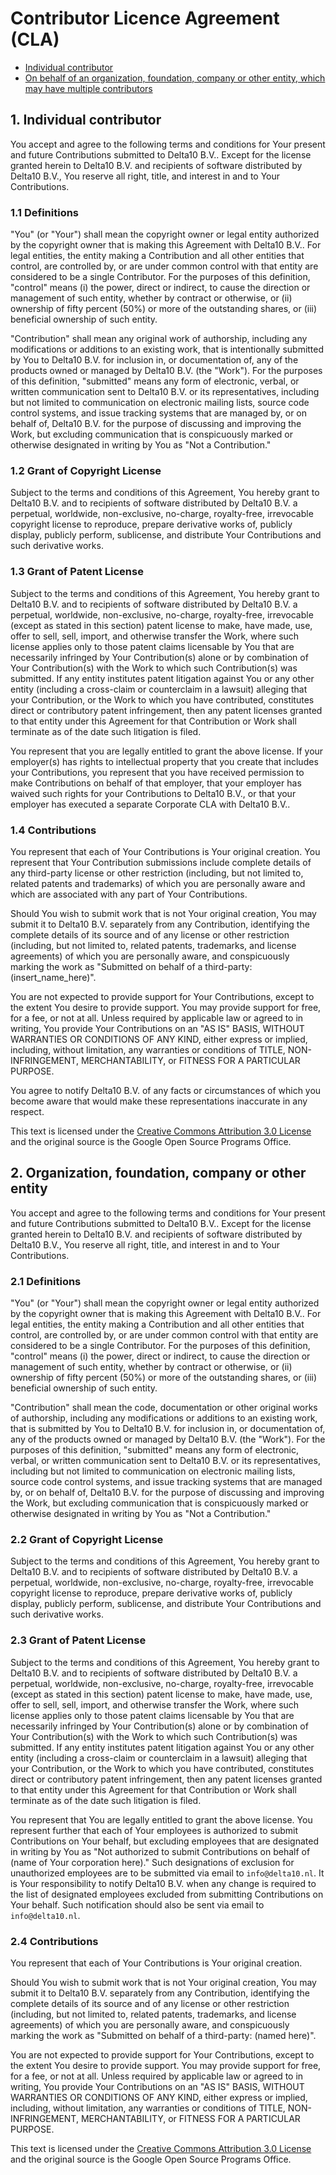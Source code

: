 # Contributor Licence Agreement (CLA)

- [Individual contributor](#1-individual-contributor)
- [On behalf of an organization, foundation, company or other entity, which may have multiple contributors](#2-organization-foundation-company-or-other-entity)

## 1. Individual contributor

You accept and agree to the following terms and conditions for Your present and future Contributions submitted to Delta10 B.V.. Except for the license granted herein to Delta10 B.V. and recipients of software distributed by Delta10 B.V., You reserve all right, title, and interest in and to Your Contributions.

### 1.1 Definitions

"You" (or "Your") shall mean the copyright owner or legal entity authorized by the copyright owner that is making this Agreement with Delta10 B.V.. For legal entities, the entity making a Contribution and all other entities that control, are controlled by, or are under common control with that entity are considered to be a single Contributor. For the purposes of this definition, "control" means (i) the power, direct or indirect, to cause the direction or management of such entity, whether by contract or otherwise, or (ii) ownership of fifty percent (50%) or more of the outstanding shares, or (iii) beneficial ownership of such entity.

"Contribution" shall mean any original work of authorship, including any modifications or additions to an existing work, that is intentionally submitted by You to Delta10 B.V. for inclusion in, or documentation of, any of the products owned or managed by Delta10 B.V. (the "Work"). For the purposes of this definition, "submitted" means any form of electronic, verbal, or written communication sent to Delta10 B.V. or its representatives, including but not limited to communication on electronic mailing lists, source code control systems, and issue tracking systems that are managed by, or on behalf of, Delta10 B.V. for the purpose of discussing and improving the Work, but excluding communication that is conspicuously marked or otherwise designated in writing by You as "Not a Contribution."

### 1.2 Grant of Copyright License

Subject to the terms and conditions of this Agreement, You hereby grant to Delta10 B.V. and to recipients of software distributed by Delta10 B.V. a perpetual, worldwide, non-exclusive, no-charge, royalty-free, irrevocable copyright license to reproduce, prepare derivative works of, publicly display, publicly perform, sublicense, and distribute Your Contributions and such derivative works.

### 1.3 Grant of Patent License

Subject to the terms and conditions of this Agreement, You hereby grant to Delta10 B.V. and to recipients of software distributed by Delta10 B.V. a perpetual, worldwide, non-exclusive, no-charge, royalty-free, irrevocable (except as stated in this section) patent license to make, have made, use, offer to sell, sell, import, and otherwise transfer the Work, where such license applies only to those patent claims licensable by You that are necessarily infringed by Your Contribution(s) alone or by combination of Your Contribution(s) with the Work to which such Contribution(s) was submitted. If any entity institutes patent litigation against You or any other entity (including a cross-claim or counterclaim in a lawsuit) alleging that your Contribution, or the Work to which you have contributed, constitutes direct or contributory patent infringement, then any patent licenses granted to that entity under this Agreement for that Contribution or Work shall terminate as of the date such litigation is filed.

You represent that you are legally entitled to grant the above license. If your employer(s) has rights to intellectual property that you create that includes your Contributions, you represent that you have received permission to make Contributions on behalf of that employer, that your employer has waived such rights for your Contributions to Delta10 B.V., or that your employer has executed a separate Corporate CLA with Delta10 B.V..

### 1.4 Contributions

You represent that each of Your Contributions is Your original creation. You represent that Your Contribution submissions include complete details of any third-party license or other restriction (including, but not limited to, related patents and trademarks) of which you are personally aware and which are associated with any part of Your Contributions.

Should You wish to submit work that is not Your original creation, You may submit it to Delta10 B.V. separately from any Contribution, identifying the complete details of its source and of any license or other restriction (including, but not limited to, related patents, trademarks, and license agreements) of which you are personally aware, and conspicuously marking the work as "Submitted on behalf of a third-party: (insert_name_here)".

You are not expected to provide support for Your Contributions, except to the extent You desire to provide support. You may provide support for free, for a fee, or not at all. Unless required by applicable law or agreed to in writing, You provide Your Contributions on an "AS IS" BASIS, WITHOUT WARRANTIES OR CONDITIONS OF ANY KIND, either express or implied, including, without limitation, any warranties or conditions of TITLE, NON- INFRINGEMENT, MERCHANTABILITY, or FITNESS FOR A PARTICULAR PURPOSE.

You agree to notify Delta10 B.V. of any facts or circumstances of which you become aware that would make these representations inaccurate in any respect.

This text is licensed under the [Creative Commons Attribution 3.0 License](https://creativecommons.org/licenses/by/3.0/) and the original source is the Google Open Source Programs Office.

## 2. Organization, foundation, company or other entity

You accept and agree to the following terms and conditions for Your present and future Contributions submitted to Delta10 B.V.. Except for the license granted herein to Delta10 B.V. and recipients of software distributed by Delta10 B.V., You reserve all right, title, and interest in and to Your Contributions.

### 2.1 Definitions

"You" (or "Your") shall mean the copyright owner or legal entity authorized by the copyright owner that is making this Agreement with Delta10 B.V.. For legal entities, the entity making a Contribution and all other entities that control, are controlled by, or are under common control with that entity are considered to be a single Contributor. For the purposes of this definition, "control" means (i) the power, direct or indirect, to cause the direction or management of such entity, whether by contract or otherwise, or (ii) ownership of fifty percent (50%) or more of the outstanding shares, or (iii) beneficial ownership of such entity.

"Contribution" shall mean the code, documentation or other original works of authorship, including any modifications or additions to an existing work, that is submitted by You to Delta10 B.V. for inclusion in, or documentation of, any of the products owned or managed by Delta10 B.V. (the "Work"). For the purposes of this definition, "submitted" means any form of electronic, verbal, or written communication sent to Delta10 B.V. or its representatives, including but not limited to communication on electronic mailing lists, source code control systems, and issue tracking systems that are managed by, or on behalf of, Delta10 B.V. for the purpose of discussing and improving the Work, but excluding communication that is conspicuously marked or otherwise designated in writing by You as "Not a Contribution."

### 2.2 Grant of Copyright License

Subject to the terms and conditions of this Agreement, You hereby grant to Delta10 B.V. and to recipients of software distributed by Delta10 B.V. a perpetual, worldwide, non-exclusive, no-charge, royalty-free, irrevocable copyright license to reproduce, prepare derivative works of, publicly display, publicly perform, sublicense, and distribute Your Contributions and such derivative works.

### 2.3 Grant of Patent License

Subject to the terms and conditions of this Agreement, You hereby grant to Delta10 B.V. and to recipients of software distributed by Delta10 B.V. a perpetual, worldwide, non-exclusive, no-charge, royalty-free, irrevocable (except as stated in this section) patent license to make, have made, use, offer to sell, sell, import, and otherwise transfer the Work, where such license applies only to those patent claims licensable by You that are necessarily infringed by Your Contribution(s) alone or by combination of Your Contribution(s) with the Work to which such Contribution(s) was submitted. If any entity institutes patent litigation against You or any other entity (including a cross-claim or counterclaim in a lawsuit) alleging that your Contribution, or the Work to which you have contributed, constitutes direct or contributory patent infringement, then any patent licenses granted to that entity under this Agreement for that Contribution or Work shall terminate as of the date such litigation is filed.

You represent that You are legally entitled to grant the above license. You represent further that each of Your employees is authorized to submit Contributions on Your behalf, but excluding employees that are designated in writing by You as "Not authorized to submit Contributions on behalf of (name of Your corporation here)." Such designations of exclusion for unauthorized employees are to be submitted via email to `info@delta10.nl`. It is Your responsibility to notify Delta10 B.V. when any change is required to the list of designated employees excluded from submitting Contributions on Your behalf. Such notification should also be sent via email to `info@delta10.nl`.

### 2.4 Contributions

You represent that each of Your Contributions is Your original creation.

Should You wish to submit work that is not Your original creation, You may submit it to Delta10 B.V. separately from any Contribution, identifying the complete details of its source and of any license or other restriction (including, but not limited to, related patents, trademarks, and license agreements) of which you are personally aware, and conspicuously marking the work as "Submitted on behalf of a third-party: (named here)".

You are not expected to provide support for Your Contributions, except to the extent You desire to provide support. You may provide support for free, for a fee, or not at all. Unless required by applicable law or agreed to in writing, You provide Your Contributions on an "AS IS" BASIS, WITHOUT WARRANTIES OR CONDITIONS OF ANY KIND, either express or implied, including, without limitation, any warranties or conditions of TITLE, NON-INFRINGEMENT, MERCHANTABILITY, or FITNESS FOR A PARTICULAR PURPOSE.

This text is licensed under the [Creative Commons Attribution 3.0 License](https://creativecommons.org/licenses/by/3.0/) and the original source is the Google Open Source Programs Office.
